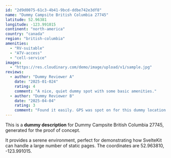 ```yaml
---
id: "2d9d0075-61c3-4b41-9bcd-ddbe742e3df8"
name: "Dummy Campsite British Columbia 27745"
latitude: 52.96381
longitude: -123.991015
continent: "north-america"
country: "canada"
region: "british-columbia"
amenities:
  - "RV-suitable"
  - "ATV-access"
  - "cell-service"
images:
  - "https://res.cloudinary.com/demo/image/upload/v1/sample.jpg"
reviews:
  - author: "Dummy Reviewer A"
    date: "2025-01-024"
    rating: 4
    comment: "A nice, quiet dummy spot with some basic amenities."
  - author: "Dummy Reviewer B"
    date: "2025-04-04"
    rating: 3
    comment: "Found it easily. GPS was spot on for this dummy location."
---
```


This is a **dummy description** for Dummy Campsite British Columbia 27745, generated for the proof of concept.

It provides a serene environment, perfect for demonstrating how SvelteKit can handle a large number of static pages. The coordinates are 52.963810, -123.991015.
